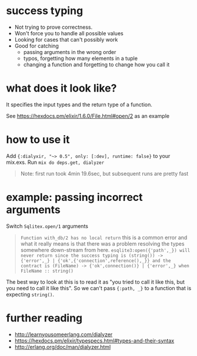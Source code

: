 # success typing

* Not trying to prove correctness.
* Won't force you to handle all possible values
* Looking for cases that can't possibly work
* Good for catching
  * passing arguments in the wrong order
  * typos, forgetting how many elements in a tuple
  * changing a function and forgetting to change how you call it

# what does it look like?

It specifies the input types and the return type of a function.

See https://hexdocs.pm/elixir/1.6.0/File.html#open/2 as an example

# how to use it

Add `{:dialyxir, "~> 0.5", only: [:dev], runtime: false}` to your mix.exs.
Run `mix do deps.get, dialyzer`

> Note: first run took 4min 19.6sec, but subsequent runs are pretty fast

# example: passing incorrect arguments

Switch `Sqlitex.open/1` arguments

> `Function with_db/2 has no local return` this is a common error and what it really means is that there was a problem resolving the types somewhere down-stream from here.
> `esqlite3:open({'path',_}) will never return since the success typing is (string()) -> {'error',_} | {'ok',{'connection',reference(),_}} and the contract is (FileName) -> {'ok',connection()} | {'error',_} when FileName :: string()`

The best way to look at this is to read it as "you tried to call it like this, but you need to call it like this".
So we can't pass `{:path, _}` to a function that is expecting `string()`.

# further reading

* http://learnyousomeerlang.com/dialyzer
* https://hexdocs.pm/elixir/typespecs.html#types-and-their-syntax
* http://erlang.org/doc/man/dialyzer.html
